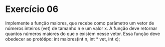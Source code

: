 # Exercício 06

Implemente a função maiores, que recebe como parâmetro um vetor de números inteiros (vet) de
tamanho n e um valor x. A função deve retornar quantos números maiores do que x existem nesse
vetor. Essa função deve obedecer ao protótipo:
int maiores(int n, int * vet, int x);